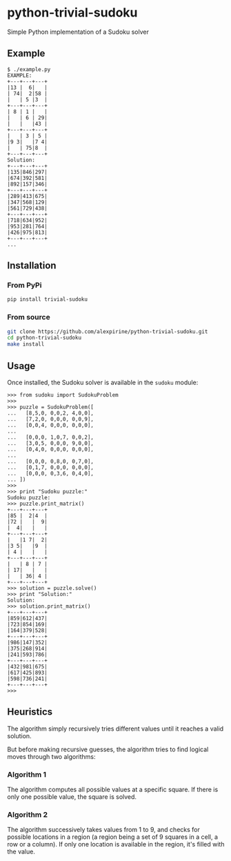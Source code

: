 # python-trivial-sudoku

Simple Python implementation of a Sudoku solver

## Example

```console
$ ./example.py 
EXAMPLE:
+---+---+---+
|13 |  6|   |
| 74|  2|58 |
|   | 5 |3  |
+---+---+---+
| 8 | 1 |   |
|   | 6 | 29|
|   |   |43 |
+---+---+---+
|   | 3 | 5 |
|9 3|   |7 4|
|   | 75|8  |
+---+---+---+
Solution:
+---+---+---+
|135|846|297|
|674|392|581|
|892|157|346|
+---+---+---+
|289|413|675|
|347|568|129|
|561|729|438|
+---+---+---+
|718|634|952|
|953|281|764|
|426|975|813|
+---+---+---+
...
```

## Installation

### From PyPi

```bash
pip install trivial-sudoku
```

### From source

```bash
git clone https://github.com/alexpirine/python-trivial-sudoku.git
cd python-trivial-sudoku
make install
```

## Usage

Once installed, the Sudoku solver is available in the `sudoku` module:

```pycon
>>> from sudoku import SudokuProblem
>>> 
>>> puzzle = SudokuProblem([
...   [8,5,0, 0,0,2, 4,0,0],
...   [7,2,0, 0,0,0, 0,0,9],
...   [0,0,4, 0,0,0, 0,0,0],
... 
...   [0,0,0, 1,0,7, 0,0,2],
...   [3,0,5, 0,0,0, 9,0,0],
...   [0,4,0, 0,0,0, 0,0,0],
... 
...   [0,0,0, 0,8,0, 0,7,0],
...   [0,1,7, 0,0,0, 0,0,0],
...   [0,0,0, 0,3,6, 0,4,0],
... ])
>>> 
>>> print "Sudoku puzzle:"
Sudoku puzzle:
>>> puzzle.print_matrix()
+---+---+---+
|85 |  2|4  |
|72 |   |  9|
|  4|   |   |
+---+---+---+
|   |1 7|  2|
|3 5|   |9  |
| 4 |   |   |
+---+---+---+
|   | 8 | 7 |
| 17|   |   |
|   | 36| 4 |
+---+---+---+
>>> solution = puzzle.solve()
>>> print "Solution:"
Solution:
>>> solution.print_matrix()
+---+---+---+
|859|612|437|
|723|854|169|
|164|379|528|
+---+---+---+
|986|147|352|
|375|268|914|
|241|593|786|
+---+---+---+
|432|981|675|
|617|425|893|
|598|736|241|
+---+---+---+
>>> 
```

## Heuristics

The algorithm simply recursively tries different values until it reaches a valid solution.

But before making recursive guesses, the algorithm tries to find logical moves through two algorithms:

### Algorithm 1

The algorithm computes all possible values at a specific square. If there is only one possible value, the square is solved.

### Algorithm 2

The algorithm successively takes values from 1 to 9, and checks for possible locations in a region (a region being a set of 9 squares in a cell, a row or a column). If only one location is available in the region, it's filled with the value.
